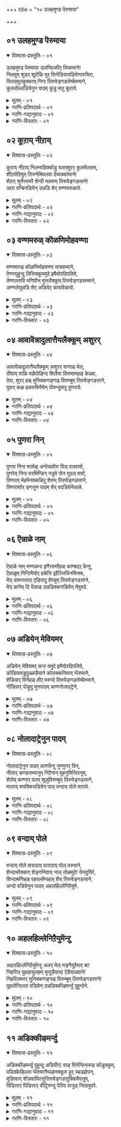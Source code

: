 +++
title = "१० उलहमुण्ड पॆरुमाया"

+++


## ०१ उलहमुण्ड पॆरुमाया

<details open><summary>विश्वास-प्रस्तुतिः - ०१</summary>

उलहमुण्ड पॆरुमाया उलप्पिल्कीर् त्तियम्माने\!  
निलवुम् शुडर् शूऱॊळि मूर् त्तिनॆडियायडियेनारुयिरा,   
तिलदमुलहुक्काय् निन्ऱ तिरुवेङ्गडत्तॆम्बॆरुमाने,  
कुलतॊल्लडियेनुन पादम् कूडु माऱु कूऱाये.
</details>

<details><summary>मूलम् - ०१</summary>

उलहमुण्ड पॆरुमाया उलप्पिल्कीर् त्तियम्माने\!  
निलवुम् शुडर् शूऱॊळि मूर् त्तिनॆडियायडियेनारुयिरा,   
तिलदमुलहुक्काय् निन्ऱ तिरुवेङ्गडत्तॆम्बॆरुमाने,  
कुलतॊल्लडियेनुन पादम् कूडु माऱु कूऱाये.
</details>

<details><summary>गरणि-प्रतिपदार्थः - ०१</summary>

उलहम् उण्ड पॆरुवाया = लोकगळन्नॆल्ला कबळिसिद दॊड्ड बायुळ्ळवने, उलप्पु इल् = कॊनॆयिल्लद, कीर् त्ति= कीर्तिवन्तनाद, अम्माने = स्वामिये, निलवुम् = विशिष्टवाद \(अप्राकृतवाद\), शुडर् शूऴ् = तेजस्सिनिन्द सुत्तुवरिदु, ऒळि मूर् त्ति= तेजोमूर्तिये \(हॊळॆयुवमुर्तिये\), नॆडियाय् = अत्युत्तनादवने, अडियेन् आर् उयिरे = पाद सेवकनाद नन्न परिपूर्ण प्राणगळे \(प्राणवे\), तिलदम् उलहुक्कु आय् = लोकक्कॆल्ला तिलक प्रायवागि, निन्ऱ = इरुव \(निन्तिरुव\), तिरुवेङ्गडत्तु ऎम्बॆरुमाने = तिरुवॆङ्कटगिरिय स्वामिये, कुलम् तॊल् अडियेन् = कुलपरम्परॆयिन्द पादसेवकनाद ननगॆ, उन = निन्न, पादम् = पादवन्नु, कूडुम् आऱु = सेरुव हागॆ, कूऱाये =हेळलारॆया \(कृपॆ माडलारॆया\). 
</details>

<details><summary>गरणि-गद्यानुवादः - ०१</summary>

लोकगळन्नॆल्ला कबळिसिद दॊड्ड बायुळ्ळवने कॊनॆयिल्लद कीर्तिवन्तनाद स्वामिये, विशिष्टवाद तेजोमयवाद दिव्यमूर्तिये, अत्युन्नतनादवने, पादसेवकनाद नन्न प्राणवे, लोकक्कॆल्ला तिलक प्रायवागिरुव तिरुवॆङ्कटगिरियल्लि निन्तिरुव स्वामिये, कुलपरम्परॆयागि पादसेवकनाद ननगॆ निन्न पादगळन्नु सेरुव हागॆ कृपॆमाडलारॆया? 
</details>

<details><summary>गरणि-विस्तारः - ०१</summary>

“उलहमुण्डपॆरुवाया” – भगवन्तनु जगद्रक्षणॆय कार्य. सामान्य कालदल्लन्तु आ कार्‍यवन्नु आदरदिन्द स्वामि माडुत्तानॆ. महाप्रळय काल बन्दाग, अदु सर्वनाशवागुव कालवाद्दरिन्द, स्वामियु ऎल्ला लोकगळन्नू ऒट्टागि कबळिसि, अवुगळन्नु बीजरूपदल्लि तन्न हॊट्टॆयल्लिट्टुकॊण्डिरुत्तानॆ. मरुसृष्टिकालबरुववरॆगू तन्न हॊट्टॆयल्लिये अवॆल्लवन्नू रक्षिसुत्तानॆ. भगवन्तनु ई कबळिसुव कार्यमाडलु ऎष्टु दॊड्ड बायन्नु पडॆदिरबेकु; आद्दरिन्दले अवनु ’पॆरुवाया” – दॊड्डबायुळ्ळवनु. 

“तिलदम्........................तिरुवेङ्गडत्तॆम्बॆरुमाने” – ’तिरुवॆङ्कटगिरि’ अथवा ’तिरुमलॆ ऎम्बुदु भूलोकक्कॆ तिलकप्रायवादद्दु. अष्टुप्रसिद्धि पडॆद तिरुपति \(दिव्यक्षेत्र\). आ बॆट्टद उन्नत शिखरदल्लि भगवन्तनु आचारवतारियागि, दिव्यसुन्दरनागि, भूलोकवासिगळन्नु उज्जीवनगॊळिसुवुदक्कागि, नॆलसिद्दानॆ. 

“कुलतॊल्लडियेन्.........................कूऱाये” – नानु अनेक जन्मगळिन्दलू निन्न पादसेवक. आदरू इदुवरॆगॆ निन्न पादगळन्नु कूडिकॊळ्ळुवुदक्कॆ ननगॆ साध्यवागिल्ल. निन्न कृपॆय हॊरतु अदु आगुवुदिल्लवाद्दरिन्द आ भाग्यवन्नु ननगॆ कृपॆ माडि करुणिसु.
</details>

## ०२ कूऱाय् नीऱाय्

<details open><summary>विश्वास-प्रस्तुतिः - ०२</summary>

कूऱाय् नीऱाय् निलनाहिक्कॊडु वल्लशुरर् कुलमॆल्लाम्,  
शीऱावॆऱियुम् तिरुनेमिवलवा दॆय्वक्कोमाने\!  
शेऱार् शुनैत्तामरै शॆन्दी मलरुम् तिरुवेङ्गडत्ताने\!   
आऱा वन्बिनडियेन् उन्नडि शेर् वण्णमरुळाये.
</details>

<details><summary>मूलम् - ०२</summary>

कूऱाय् नीऱाय् निलनाहिक्कॊडु वल्लशुरर् कुलमॆल्लाम्,  
शीऱावॆऱियुम् तिरुनेमिवलवा दॆय्वक्कोमाने\!  
शेऱार् शुनैत्तामरै शॆन्दी मलरुम् तिरुवेङ्गडत्ताने\!   
आऱा वन्बिनडियेन् उन्नडि शेर् वण्णमरुळाये.
</details>

<details><summary>गरणि-प्रतिपदार्थः - ०२</summary>

कूऱु आय् = पुडिपुडियागि \(चूरुचूरागि\), नीऱु आय् = भस्मवागि, \(बूदियागि\), निलन् आहि = मण्णागि, कॊडु वल् = बहळ बलिष्ठराद, अशुरर् कुलम् ऎल्लाम् = असुरर कुलवन्नॆल्ला, शीऱा = कोपदिन्द बुसुगुट्टुवन्तॆ, ऎरियुम् = उरियुत्तिरुव \(ज्वलिसुव\), तिरुनेमि वलवा = चक्रायुधवन्नु बलगडॆयुळ्ळवने, दॆय् वकोमाने = देवतॆगळ ऒडॆयने, शेऱु आर् = कॆसरिनिन्द तुम्बिरुव, शुनै = प्रवाहगळल्लि \(बॆट्टद झरिगळल्लि\), तामरै = तावरॆगळु, शॆम् ती मलरुम् = कॆम्पगॆ कॆण्डद हागि अरळुव तिरुवेङ्गडत्ताने = तिरुवॆङ्कटाद्रियल्लि नॆलसिरुववने, आऱा अन्बिन् अडियेन् = तृप्तियिल्लद \(मितियिल्लद\) प्रेमवन्नुळ्ळ नानु, उन् अडि = निन्न तिरुअडियन्नु, शेर् = सेरुव, वण्णम् = मार्गवन्नु \(रीतियन्नु\), अरुळाये = कृपॆमाडलारॆया? \(कृपॆ माडु\). 
</details>

<details><summary>गरणि-गद्यानुवादः - ०२</summary>

बहळ बलिष्ठराद राक्षसरॆल्लरू चूरुचूरागि, बूदियागि, मण्णागि होगुवन्तॆ अवर कुलगळन्नॆल्ला ध्वंस माडलु कोपदिन्द बुसुगुट्टुत्ता ज्वलिसुव चक्रायुधवन्नु बलभागदल्लि उळ्ळवने, देवतॆगळ ऒडॆयने, कॆसरु तुम्बिरुव बॆट्टद झरिगळल्लि कॆम्पगॆ कॆण्डद हागॆ तावरॆगळु अरळुव तिरुवॆङ्कटाद्रियल्लि नॆलसिरुववने, मितियिल्लद प्रेमवुळ्ळ ई दासनु निन्न तिरुवडियन्नु सेरुव मार्गवन्नु कृपॆमाडु. 
</details>

<details><summary>गरणि-विस्तारः - ०२</summary>

हिन्दिन पाशुरदल्लि चेतनन अन्तिम ’गुति’यन्नु कुरितु हेळलायितु. चेतननिगॆ भगवन्तनन्नु सेरुवुदे परमध्येय. आ गुरियन्नु नानु सेरुव हागॆ ननगॆ कृपॆमाडु ऎन्दु आळ्वाररु भगवन्तनन्नु हिन्दिनपाशुरदल्लि प्रार्थिसिदरु. 

भगवन्तनन्नु सेरुवुदक्कॆ मार्ग अथवा उपाय तिळिदिद्दरॆ अल्लवे अवनन्नु सेरुवुदु. आद्दरिन्द, ई पाशुरदल्लि भगवन्तनन्ने प्रार्थिसलागुत्तिदॆ. निन्नन्नु सेरुव बगॆ हेगॆ ऎन्दु. 

भगवन्तन कैयल्लिरुव चक्रायुध अत्यन्त हॊळपुळ्ळद्दागि, हरितवागि, दुष्टद मन माडलु हातॊरॆयुत्ता इरुवुदन्तॆ. 

आळ्वाररु हेळुत्तारॆ- परम समर्थनाद स्वामिये, हन्तवाद चक्रायुधधारिये, देवतॆगळ ऒडॆयने, प्रकृतिरम्यवाद तिरुवॆङ्कटाद्रियल्लि नॆलसिरुववने, निन्नल्लि मितियिल्लद प्रेमवन्नुळ्ळ ई दासनु निन्नन्नु कूडिकॊळ्ळुव उपायवन्नु कृपॆमाडु.
</details>

## ०३ वण्णमरुळ् कॊळणिमोहवण्णा

<details open><summary>विश्वास-प्रस्तुतिः - ०३</summary>

वण्णमरुळ् कॊळणिमोहवण्णा मायवम्माने,   
ऎण्णप्पुहुन्दु तित्तिक्कूममुदे इमैयोरदिपतिये,  
तॆण्णलरुवि मणिपॊन् मुत्तलैक्कूम् तिरुवेङ्गडत्तम्माने,  
अण्णलेयुन्नडि शेर् अडियेऱ् कावावॆन्नायो.
</details>

<details><summary>मूलम् - ०३</summary>

वण्णमरुळ् कॊळणिमोहवण्णा मायवम्माने,   
ऎण्णप्पुहुन्दु तित्तिक्कूममुदे इमैयोरदिपतिये,  
तॆण्णलरुवि मणिपॊन् मुत्तलैक्कूम् तिरुवेङ्गडत्तम्माने,  
अण्णलेयुन्नडि शेर् अडियेऱ् कावावॆन्नायो.
</details>

<details><summary>गरणि-प्रतिपदार्थः - ०३</summary>

वण्णम् अरुळ् कॊळ् = कृपॆये रूपवन्नारित रीतियल्लिरुव, अणि मोहवण्णा = सुम्दरवाद कार्मुगिल बण्णदवने, मायम् अम्माने = आश्चर्यकारक गुणगळुळ्ळ स्वामिये, ऎण्णम् पुहुन्दु= अन्तरङ्गवन्नु प्रवेशिसि, तित्तिक्कूम् = \(अदन्नु\) सिहियाइसुव, अमुदे = अमृतवे, इमैयोर् अदिपतिये = देवतॆगळ ऒडॆयने, तॆळ् नल् अरुवि \(तॆळ् \+ नळ् \+ अरुवि = तॆण्णॆलरुवि\) = तिळियाद सिहिनीरिन बॆट्टद झरिगळु, मणि पॊन् मुत्तु = रत्नगळन्नू, चिन्नवन्नू, मुत्तुगळन्नू, अलैक्कूम् = दडक्कॆ तळ्ळुव, तिरुवेङ्गडत्तु अम्माने = तिरुवॆङ्कटाद्रिय स्वामिये, अण्णले = सर्वेश्वरने, उन् अडि शेर = निन्न तिरुवडिगळन्नु सेरुवुदक्कॆ, अडियेऱ् कु = पादसेवकनिगॆ, आ ऎन्नाये = अय्यो ऎन्दु कनिकरिसलारॆया. 
</details>

<details><summary>गरणि-गद्यानुवादः - ०३</summary>

कृपॆये रूप तळॆद हागिरुव सुन्दरवाद कार्मुगिलवण्णने, आश्चर्यकारक गुणगळुळ्ळ स्वामिये, अन्तरङ्गवन्नु प्रवेशिसि अदन्नु सिहिमाडुव अमृतवे, देवतॆगळ ऒडॆयने, तिळियाद सिहिनीरिन बॆट्टद झरिगळु रत्नगळन्नू, चिन्नवन्नू, मुत्तुगळन्नू दडक्कॆ तळ्ळुव तिरुवॆङ्कटाद्रिय स्वामिये, सर्वेश्वरने, निन्न तिरुवडिगळन्नु सेरुवन्तॆ पादसेवकनन्नु अय्यो ऎन्दु करुणिसलारॆया? 
</details>

<details><summary>गरणि-विस्तारः - ०३</summary>

हिन्दिन पाशुरदल्लि आळ्वाररु तमगॆ भगवन्तन तिरुवडिगळन्नु सेरुवुदु हेगॆ ऎम्बुदन्नु तिळिसबेकॆन्दु भगवन्तनन्नु प्रार्थिसिदरु. भगवन्तनु करुणिसिदरल्लवे अदु साध्यवागुवुदु? अदक्कागि आळ्वाररु ई पाशुरदल्लि तम्मन्नु करुणिसॆन्दु भगवन्तनन्नु प्रार्थिसुत्तारॆ. 

आळ्वाररु हेळुत्तारॆ- भगवन्त, कृपामूर्तिये नीनु. कार्मुगिलन्तॆ चित्ताकर्षकनू, परम उदारियू आगिद्दी. नन्न अन्तरङ्गवन्नु प्रवेशिसि अदन्नु मधुरवन्नागि माडिद्दी. दिव्यामृतवे नीनु. देवतॆगळिगॆ ऒडॆयनु. प्रकृति सुन्दरवाद तिरुवॆङ्कटाद्रियल्लि नॆलसिरुव अर्चावतारि. सर्वेश्वरनाद निन्न तिरुवडिगळन्नु सेरुव बगॆयन्नु ननगॆ करुणिसु.
</details>

## ०४ आवावॆन्नादुलात्तैयलैक्कूम् अशुरर्

<details open><summary>विश्वास-प्रस्तुतिः - ०४</summary>

आवावॆन्नादुलात्तैयलैक्कूम् अशुरर् वाणाळ् मेल्,   
तीवाय् वाळि मऴैपॊऴिन्द शिलैया तिरुमामहळ् केळ्वा,  
देवा, शुरर् हळ् मुनिक्कणङ्गळ् विरुम्बुम् तिरुवेङ्गडत्ताने,   
पूवार् कऴ हळरुविनैयेन् पॊरुन्दुमाऱु पुणराये.
</details>

<details><summary>मूलम् - ०४</summary>

आवावॆन्नादुलात्तैयलैक्कूम् अशुरर् वाणाळ् मेल्,   
तीवाय् वाळि मऴैपॊऴिन्द शिलैया तिरुमामहळ् केळ्वा,  
देवा, शुरर् हळ् मुनिक्कणङ्गळ् विरुम्बुम् तिरुवेङ्गडत्ताने,   
पूवार् कऴ हळरुविनैयेन् पॊरुन्दुमाऱु पुणराये.
</details>

<details><summary>गरणि-प्रतिपदार्थः - ०४</summary>

आ ऎन्नादु = कनिकरविल्लदन्तॆ, उलहत्तै = लोकिगरन्नु, अलैक्कूम् = हिंसिसुव, अशुरर् = असुरर, वाळ् नाळ् \(वाळ्\+नाळ्=वानाळ्\) = आयुस्सिन, मेल् = मेलॆ तीवाय् = बॆङ्कियन्नुगुळुव, वाळि मऴै = बाणगळ मळॆयन्नु, पॊऴिन्द = सुरिसिद, शिलैया = बिल्लन्नुळ्ळवने, तिरुमामहळ्केळ्वा = लक्ष्मीदेविय नाथने, देवा = सर्वेश्वरने, शुरर् हळ् = सुररू, मुनिक्कणङ्गळ्= मुनिगणाळू, विरुम्बुम् = आशिसुव, तिरुवेङ्गडत्ताने = तिरुवॆङ्कटाद्रिय ऒडॆयने, पू आर् कऴल् हळ् = हूगळिन्द तुम्बल्पट्टिरुव \(निन्न\) तिरुवडिगळन्नु, अरुविनैयेन् = महापापियाद नानु, पॊरुन्दुम् आऱु = हॊन्दुव हागॆ, पुणराये = ऒदगिसि कृपॆदोरु. 
</details>

<details><summary>गरणि-गद्यानुवादः - ०४</summary>

कनिकरविल्लदन्तॆ लोकिगरन्नु हिंसिसुव असुरर आयुस्सिन मेलॆ बॆङ्कियन्नुगुळुव बाणद मळॆयन्नु सुरिसिद बिल्लन्नुळ्ळवने, लक्ष्मीदेवियनाथने, सर्वेश्वरा, देवतॆगळू मुनिगणगळू आशिसुव तिरुवॆङ्कटाद्रिय ऒडॆयने, हूगळिन्द तुम्बल्पट्ट निन्न तिरुवडिगळन्नु महापापियाद नानु पडॆदुकॊळ्ळुवन्तॆ ऒदगिसि कृपॆदोरु. 
</details>

<details><summary>गरणि-विस्तारः - ०४</summary>

“आवावॆन्नादु......................शिलैया” – इदु भगवन्तन श्रीरामावतारवन्नु सूचिसुव भाग, आग भूमियल्लि ऎल्लॆल्लू असुररु \(राक्षसरु\) तुम्बिकॊण्डिद्दरु. स्वल्पवूकनिकरविल्लदॆ अवरु सात्त्विक जनरन्नु हिंसिसुत्ता अवर यज्ञयागादि कर्मगळन्नु नाशपडिसुत्ता, धर्मकण्टकरागि वर्तिसुत्तिद्दरु. दुश्टदमनक्कागि, धर्मरक्षणॆगागि, भगवन्तनु श्रीरामनागि, सामान्य मानवनागि अवतरिसि, तन्न कैय कोदण्डदिन्दले आ क्षत्रिय कुलवन्नॆल्ला नाशपडिसिदनु. लोकक्कॆ सुखशान्तियन्नु कण्डनु. 

“शुरर्................................तिरुवेङ्गडत्ताने” – ’तिरुमलॆ’ ’तिरुपति’यन्नु ’भूलोकवैकुण्ठ’ ऎन्नुत्तारॆ. भगवन्तनु अल्लि अर्चावतारियागि आशॆयिन्द बन्दु नॆलसिद्दानॆ. तिरुमलॆय उन्नत शिखरदल्लि नॆलसिरुव भगवन्तनु, देवतॆगळू मुनिगणगळू अल्लिगॆ बन्दु तन्नन्नु पूजिसुवन्तॆयू, लोकिगरु अल्लि भगवन्तनन्नु कण्डु अर्चिसि उद्धारगॊळ्ळुवन्तॆयू कनिकरिसिद्दानॆ.

आळ्वाररु हेळुत्तारॆ- करुणॆयिल्लद राक्षसर कुलवन्ने नाशपडिसिद दिव्यकोदण्डधारिये, लक्ष्मीवल्लभने सर्वेश्वरने, देवतॆगळु मुनिगणगळू प्रतिदिन बन्दु निन्न तिरुवडिगळन्नु पूजिसलु अनुकूलिसुवन्तॆ निन्तिरुव तिरुमलॆय ऒडॆयने, हूविनन्थ निन्न तिरुवडिगळन्नु महापापियाद नानु आश्रयिसुवन्तॆ ननगॆ अदन्नु ऒदगिसिकॊट्टु, कृपॆमाडु.
</details>

## ०५ पुणरा निन्

<details open><summary>विश्वास-प्रस्तुतिः - ०५</summary>

पुणरा निन्ऱ मरमेऴ् अन्ऱॆय्दवॊरु विल् वलवावो,  
पुणरेय् निन्ऱ मरमिण्डिन् नडुवे पोन मुदल् वावो,  
तिणरार् मेहमॆनक्कळिऱु शेरुम् तिरुवेङ्गडत्ताने,  
तिणरार्शार् ङ्गत्तुन पादम् शेर् वदडियेनॆन्नाळे.
</details>

<details><summary>मूलम् - ०५</summary>

पुणरा निन्ऱ मरमेऴ् अन्ऱॆय्दवॊरु विल् वलवावो,  
पुणरेय् निन्ऱ मरमिण्डिन् नडुवे पोन मुदल् वावो,  
तिणरार् मेहमॆनक्कळिऱु शेरुम् तिरुवेङ्गडत्ताने,  
तिणरार्शार् ङ्गत्तुन पादम् शेर् वदडियेनॆन्नाळे.
</details>

<details><summary>गरणि-प्रतिपदार्थः - ०५</summary>

पुणरा निन्ऱ = हॊन्दिकॆयिल्लदॆ निन्तिरुव, मरम् = मरगळु, एऴ् = एळन्नु, अन्ऱु = अन्दु, ऎय् द = तुण्डरिसिद \(रन्ध्रगॊळिसिद\), ऒरु विल् वलवा ओ = ओ साटियिल्लद बलिष्ठबिल्लुगारने, पुणर् एय् = हॆणॆदुकॊण्डु, निन्ऱ = निन्त, मरम् = मरगळु, इरण्डिन् नडुवे = ऎरडर नडुवॆ, पोन = नुसुळि होद, मुदल् वा ओ= ओ आदिपुरुषने, तिणर् आर् = दट्टवागि तुम्बिकॊण्डिरुव, मोहम् ऎन् = मेघगळो ऎन्नुअन्तॆ, कळिऱु = आनॆगळु, शेरुम् = कूडिकॊण्डिरुव, तिरुवेङ्गडत्ताने = तिरुवॆङ्कटगिरिय स्वामिये, तिणर् आर् = अत्यन्त बलवाद \(शक्तियुळ्ळ\), शार् ङ्गत्तु = शार्ङ्गधनुस्सन्नुळ्ळ, उन पादम् = निन्न तिरुवडियन्नु, शेर् वदु = सेरुवुदु, अडियेन् = पादसेवकनु \(नानु\), ऎन्नाळे = अदॆन्दिगो? 
</details>

<details><summary>गरणि-गद्यानुवादः - ०५</summary>

अन्दु, ऒन्दक्कॊन्दु हॊन्दिकॆ इल्लदन्तॆ निन्तिद्द एळु मरगळन्नु रन्ध्रगॊळिसिद ओ साटियिल्लद बिल्लुगारने, ऒन्दक्कॊन्दु हॆणॆदु निन्तिद्द ऎरडु मरगळ नडुवॆ नुसुळिहोद ओ आदिपुरुषा, दट्टवागि तुम्बिकॊण्डिरुव मेघगळो ऎन्नुवन्तॆ आनॆगळु कूडिकॊण्डिरुव तिरुवॆङ्कटगिरिय स्वामिये, प्रबल शक्तियुळ्ळ शार्ङ्गधनुस्सन्नुळ्ळ निन्न तिरुवडिगळन्नु पादसेवकनु सेरुवुदु अदॆन्दिगो? 
</details>

<details><summary>गरणि-विस्तारः - ०५</summary>

“पुणरानिन्ऱ....................विल् वलवा” – इदु भगवन्तनु रामावतारदल्लि नडॆसिद ऒन्दु आश्चर्यकर प्रसङ्ग. श्रीरामनु सीतॆयन्नु हुडुकुत्ता लक्ष्मणनॊडनॆ किष्किन्धॆगॆ बन्दाग, हनुमन्तनॆम्ब कपिवीरन सहायदिन्द किष्किन्धॆय राज्यभ्रष्टनाद सुग्रीवनॊडनॆ सख्यवन्नु पडॆदनु. सुग्रीवन अण्णनाद वालि अप्रतिम बलशालि, अवनु सुग्रीवनन्नू राज्यदिन्द हॊडॆदु अट्टिद्दनु. सख्यवन्नु माडिकॊण्ड बळिक श्रीरामन शक्तियन्नु परीक्षिसबेकॆनिसितु, सुग्रीवनिगॆ वालियन्नु गॆल्लबहुदाद तन्न शक्तियन्नु अवनिगॆ तोरिसुवुदक्कागि, श्रीरामनु अल्लि अड्डादिड्डि बॆळॆदिद्द एळु ताळॆय मरगळन्नू ऒन्दे बाणदिन्द रन्ध्रमाडिदनु. 

“पुणरेय्.........................मुदल् वा” – इदु भगवन्तन श्रीकृष्णावतारद ऒन्दु आश्चर्यकर प्रसङ्ग. बालकृष्णन चेष्टॆगळन्नु तडॆयलारदॆ, तायियशोदॆ अवनन्नु ऒन्दु ऒरळिगॆ कट्टि हाकि, तन्न कॆलसक्कॆहोदळु. बालकृष्णनु मॆल्लमॆल्लगॆ आ ऒरळन्नू ऎळॆदुकॊण्डु होगि, बॆळॆदु पुष्टवागि निन्तिद्द ऎरडु अर्जुन वृक्षगळ नडुवॆ नुसुळिदनु. तन्न हिन्दॆये बरुत्तिद्द ऒरळन्नू तन्न कडॆगॆ ऎळॆदुकॊळ्ळलु प्रयत्निसिदाग, आ ऎरडु मरगळू पटपटनॆ मुरिदुबिद्दवु. आ भयङ्कर सद्दन्नु केळि इडिय नन्दगोकुलवे अल्लिगॆ बन्दितु. कण्ण मुन्दॆ नडॆदिद्द ई आश्चर्यवन्नु कण्डु बॆरगादरु. 

आळ्वाररु हेळुत्तारॆ- अन्दु ऒन्दे बाणदिन्द अड्डादिड्डियागि बॆळॆदु निन्तिद्द एळु ताळॆय मरगळन्नु रन्ध्रगॊळिसिद समर्थने, मत्तॊम्मॆ परस्पर हॊन्दिकॊण्डु बॆळॆदु निन्तिद्द अवळि अर्जुनवृक्षगळ नडुवॆ नुसुळि, अवुगळन्नु मुरिदु हाकिदवने, आनॆय हिण्डुगळु कूडि आडुव तिरुवॆङ्कटगिरिय ऒडॆयने, शक्तिपूर्णवाद निन्न पादगळन्नु नानु सेरुवुदु अदॆन्दिगो काणॆनल्ल\!
</details>

## ०६ ऎन्नाळे नाम्

<details open><summary>विश्वास-प्रस्तुतिः - ०६</summary>

ऎन्नाळे नाम् मण्णळन्द इणैत्तामरैहळ् काण्बदऱ् कॆन्ऱु,  
ऎन्नाळुम् निन्ऱिमैयोर् हळेत्ति इऱैञ्जियिनमिनमा,  
मॆय् न्नामनत्ताल् एऴिपादु शॆय्युम् तिरुवेङ्गडत्ताने,  
मॆय् न्नानॆय् दि यॆन्नाळ् उन्नडिक्कणडियेन् मेवुवदे.
</details>

<details><summary>मूलम् - ०६</summary>

ऎन्नाळे नाम् मण्णळन्द इणैत्तामरैहळ् काण्बदऱ् कॆन्ऱु,  
ऎन्नाळुम् निन्ऱिमैयोर् हळेत्ति इऱैञ्जियिनमिनमा,  
मॆय् न्नामनत्ताल् एऴिपादु शॆय्युम् तिरुवेङ्गडत्ताने,  
मॆय् न्नानॆय् दि यॆन्नाळ् उन्नडिक्कणडियेन् मेवुवदे.
</details>

<details><summary>गरणि-प्रतिपदार्थः - ०६</summary>

ऎन्नाळे = ऎन्दिगो, नाम् = नावु, मण् अळन्द = भूमियन्नळॆदुकॊण्ड, इणैत्तामरैहळ् = ऎरडु तावरॆगळन्नु, काण्बदऱ् कु= काणुवुदक्कॆ, ऎन्ऱु = ऎन्दु, ऎन्नाळुम् = ऎष्टो दिनगळु, निन्ऱु = निन्तु, इमैयोर् हळ् = देवतॆगळु, एत्ति = स्तुतिसि, इऱैञ्जि = नमस्करिसि, इनम् इनम् = गुम्पुगुम्पागि, मॆय् नामनत्तल् = मै, नालगॆ, मनस्सिनिन्द, वऴिपाडु = पूजॆयन्नु, शॆय्युम् = माडुव, तिरुवेङ्गडत्ताने = तिरुवॆङ्कटाद्रिय स्वामिये, मॆय् = निजवागियू, नान् = नानु, ऎय् दि = निन्न बळिगॆ बन्दु, ऎन्नाळ् = ऎष्टु दिन, उन् अडिक्कण् = निन्न तिरुवडियल्लि, अडियेन् = पादसेवकनु, मेवुवदे = सेरुवुदे. 
</details>

<details><summary>गरणि-गद्यानुवादः - ०६</summary>

भूमियन्नळॆदुकॊण्ड ऎरडु तावरॆगळन्नु नावु काणुवुदु ऎन्दिगो ऎन्दु ऎष्टो काल देवतॆगळु गुम्पुगुम्पागि निन्तु मैय् मातु मनस्सिनिन्द स्तुतिसि, नमस्करिसि, पूजिसुव तिरुवॆङ्कटाद्रिय स्वामिये, नानु निजवागियू निन्न बळिगॆ बन्दु, निन्न तिरुवडिगळन्नु सेरुवुदु अदॆन्दिगो\! 
</details>

<details><summary>गरणि-विस्तारः - ०६</summary>

आळ्वाररु हेळुत्तारॆ- तिरुवॆङ्कटगिरियल्लि नॆलसिरुव स्वामिये, निन्न दिव्यतिरुवडिगळन्नु काणुवुदु ऎन्दिगो ऎन्दु देवतॆगळु गुम्पुगुम्पागि निन्न बळिगॆ बन्दु, निन्नन्नु त्रिकरणपूर्वकवागि ऎरगि, स्तुतिसि, पूजिसुत्तारॆ. आ निन्न तिरुवडिगळन्नु निजवागियू, निन्न बळिगॆ बन्दु, नानु सेरुवुदु अदॆन्दिगू काणॆनल्ल\!
</details>

## ०७ अडियेन् मेवियमर्

<details open><summary>विश्वास-प्रस्तुतिः - ०७</summary>

अडियेन् मेवियमर् कन्ऱ वमुदे इमैयोरदिपतिये,  
कॊडियावडुपुळ्ळडैयाने कोलक्कनिवाय् प्पॆरुमाने,  
शॆडियार् विनैहळ् तीर् मरुन्दे तिरुवेङ्गडत्तॆम्बॆरुमाने,  
नॊडियार् पॊऴुदु मुनपादम् काणनोलादट्रेने,
</details>

<details><summary>मूलम् - ०७</summary>

अडियेन् मेवियमर् कन्ऱ वमुदे इमैयोरदिपतिये,  
कॊडियावडुपुळ्ळडैयाने कोलक्कनिवाय् प्पॆरुमाने,  
शॆडियार् विनैहळ् तीर् मरुन्दे तिरुवेङ्गडत्तॆम्बॆरुमाने,  
नॊडियार् पॊऴुदु मुनपादम् काणनोलादट्रेने,
</details>

<details><summary>गरणि-प्रतिपदार्थः - ०७</summary>

अडियेन् = पादसेवकनु \(नानु\), मेवि = आश्रयिसि, अमर् हिन्ऱ = अनुभविसुव, अमुदे = अमृतवे, इमैयोर् अदिपतिये = देवतॆगळ ऒडॆयने, कॊडिआ = ध्वजवागि, अडुपुळ् = तक्क पक्षियन्नु, उडैयाने = उळ्ळवने, कोलम् = सुन्दरवाद, कनिवाय् = तॊण्डॆहण्णिनन्तॆ तुटिगळुळ्ळवने, शॆडि आर्= मरदन्तॆ तुम्बिकॊण्डिरुव, विनैहळ् = पापगळु, तीर् = तीरुवन्थ, मरुन्दे = औषधिये, तिरुवेङ्गडत्तु ऎम्बॆरुमाने = तिरुवॆङ्कटगिरिय स्वामिये, नॊडि आर् पॊऴुदु = ऒन्दु क्षणमात्रआदरो उन पादम् काण = निन्न तिरुवडियन्नु काणुवुदक्कागि, नोलादु = \(याव बगॆय\) व्रतवन्नुआचरिसदॆ, आट्रेने = सङ्कटपडुत्तिरुवॆनल्ला\! 
</details>

<details><summary>गरणि-गद्यानुवादः - ०७</summary>

पादसेवकनाद नानु आश्रयिसि अनुभविसतक्क अमृतवे, देवतॆगळ ऒडॆयने, \(निनगॆ\) तक्क पक्षियन्नु ध्वजवागि उळ्ळवने, सुन्दरवाद तॊण्डॆहण्णिनन्तॆ तुटियन्नुळ्ळवने, मरदन्तॆ तुम्बिकॊण्डिरुव पादगळु तीरुवन्थ औषधिये, तिरुवॆङ्कटगिरिय स्वामिये, ऒन्दु क्षणमात्रवादरू निन्न तिरुवडिगळन्नु काणुवुदक्कागि, याव बगॆय व्रतवन्नू आचरिसदॆ सङ्कटपडुत्तिरुवॆनल्ल\! 
</details>

<details><summary>गरणि-विस्तारः - ०७</summary>

आळ्वाररु हेळुत्तारॆ- तिरुवॆङ्कटाचलपतिये, निन्नन्नु आश्रयिसिदरॆ, अमृतत्ववन्नु \(हुट्टु साविल्लद स्थितिय आनन्दवन्नु\) अनुभविसुवन्तागुत्तदॆ. नीनु देवतॆगळिगॆल्ला अधिपति. दुष्टरन्नु निग्रहिसतक्क निनगॆ तक्क हागिरुव गरुडनन्नु निन्न ध्वजद लाञ्छनवागि उळ्ळवनु नीनु. प्रबलवागि बेरुबिट्टु बॆळॆदु हरडिकॊण्डिरुव नन्न पापगळन्नुनाशपडिसतक्क औषधिये नीनु. दिव्यसुन्दरवाद रूपवुळ्ळवनु. तॊण्डिहण्णिनन्तॆ तुटिगळन्नुळ्ळवनु नीनु. निन्न तिरुवडिगळन्नु ऒन्दु क्षणकालवादरू नोडदॆ ननगॆ तुम्ब सङ्कटवागिदॆ. अदक्कागि नानु याव बगॆय व्रतवन्नू आचरिसिदवनल्ल. नन्नन्नु कृपॆमाडि उद्धरिसु.
</details>

## ०८ नोलादाट्रेनुन पादम्

<details open><summary>विश्वास-प्रस्तुतिः - ०८</summary>

नोलादाट्रेनुन पादम् काणवॆन्ऱु नुण्णुणर् विन्,  
नीलार् कण्डत्तम्मानुम् निऱैनान् मुहनुमिन्दिरनुम्,  
शेलेय् कण्णार् पलर् शूलुविरुम्बुम् तिरुवेङ्गडत्ताने,  
मालाय् मयक्कियडियेन् पाल् वन्दाय् पोले वाराये.
</details>

<details><summary>मूलम् - ०८</summary>

नोलादाट्रेनुन पादम् काणवॆन्ऱु नुण्णुणर् विन्,  
नीलार् कण्डत्तम्मानुम् निऱैनान् मुहनुमिन्दिरनुम्,  
शेलेय् कण्णार् पलर् शूलुविरुम्बुम् तिरुवेङ्गडत्ताने,  
मालाय् मयक्कियडियेन् पाल् वन्दाय् पोले वाराये.
</details>

<details><summary>गरणि-प्रतिपदार्थः - ०८</summary>

नोलादु = साधनॆ अनुष्ठानगळन्नु माडदॆ, आट्रेन् = सहिसलारॆ, उनपादम् काण = निन्न पादवन्नु काणुवुदक्कागि, ऎन्ऱु = ऎन्दु, नुण् उणर् विन् = सम्पूर्णवाद तिळिवळिकॆयुळ्ळ \(सर्वज्ञनॆनिसिद\), नीलार् कण्डत्तुअम्मानुम् = नीलकण्ठस्वामियू, निऱैनान्मुहनुम् = ज्ञानशक्तिगळिन्द तुम्बिरुव नाल्मुखनू, इन्दिरनुम् = इन्द्रनू, शेल् एय् = मीनिन हागॆ, कण्णार् = कण्णुळ्ळवराद, पलर् = हलवरु, शूऴ = सुत्तुवरिदु, विरुम्बुम् = शोभिसुव, तिरुवेङ्गडत्ताने = तिरुवॆङ्कटाचलपतिये, मालाय् \(माल्\+आय्\) = व्यामोहकनागि, मयक्कि = मोहगॊळिसि, अडियेन् पाल् = पादसेवकन बळिगॆ, वन्दाय् पोले = नीनु बन्द हागॆये, वाराये = बरलारॆया\! \(बरलारॆयल्ल\!\)
</details>

<details><summary>गरणि-गद्यानुवादः - ०८</summary>

सम्पूर्णवागि तिळिवळिकॆयुळ्ळ \(सर्वज्ञनॆनिसिद\) नीलकण्ठ स्वामियू, ज्ञानशक्तिगळिन्द तुम्बिद नाल्मुखनू, इन्द्रनू निन्नन्नु काणुवुदक्कागि साधनॆ अनुष्ठानगळन्नु माडदॆ सहिसलारॆ ऎन्नुव, मीनिन हागॆ कण्णुळ्ळवराद हलवरु सुत्तुवरिदु शोभिसुव तिरुवॆङ्कटगिरिय स्वामिये, पादसेवकनाद नन्न बळिगॆ व्यामोहकनागि मोहगॊळिसि नीनु बन्द हागॆये बरलारॆया \(बरलारॆयल्ल; बारय्य\!\) 
</details>

<details><summary>गरणि-विस्तारः - ०८</summary>

आळ्वाररु हेळुत्तारॆ- भगवन्त, सामान्यवागि ऎल्लरू कर्म, ज्ञान, भक्तिगळिन्दले निन्नन्नु ऒलिसिकॊळ्ळबेकु. चतुर्मुखनू, नीलकण्ठनू, देवेन्द्रनू सह साधनॆ अनुष्ठानगळिन्दले निन्नन्नु कण्डुकॊळ्ळुवुदु. आदरॆ, तिरुवॆङ्कटगिरियल्लि नॆलसिरुव निन्नन्नु अवरु निरायासवागि अवरवर पत्नियर सङ्गड बन्दु, निन्न तिरुवडिगळिगॆ शरणागि, निन्न अनुग्रहवन्नु पडॆयुत्तारॆ. स्वामी, नीनु नन्न बळिगॆ व्यामोहकनागि बन्दॆ. नन्नन्नु मरुळुगॊळिसिदॆ. ईगलू हागॆये नन्न बळिगॆ बन्दु मैदोरॆया?
</details>

## ०९ वन्दाय् पोले

<details open><summary>विश्वास-प्रस्तुतिः - ०९</summary>

वन्दाय् पोले वारादाय् वारादाय् पोल् वरुवाने,  
शॆन्दामरैक्कण् शॆङ्गनिवाय् नाल् तोळमुदे\! यॆनदुयिरे,  
शिन्दामणिहळ् पहरल्लैप्पहल् शॆय् तिरुवेङ्गडत्ताने,   
अन्दो वडियेनुन पादम् अहलहिल्लेनिऱैयुमे.
</details>

<details><summary>मूलम् - ०९</summary>

वन्दाय् पोले वारादाय् वारादाय् पोल् वरुवाने,  
शॆन्दामरैक्कण् शॆङ्गनिवाय् नाल् तोळमुदे\! यॆनदुयिरे,  
शिन्दामणिहळ् पहरल्लैप्पहल् शॆय् तिरुवेङ्गडत्ताने,   
अन्दो वडियेनुन पादम् अहलहिल्लेनिऱैयुमे.
</details>

<details><summary>गरणि-प्रतिपदार्थः - ०९</summary>

वन्दाय् पोले = नीनु बळिगॆ बन्द हागॆये, \(इद्दरू\), वारादाय् = बारदवने, वारादाय् पोल् = बरदवन हागॆये \(ऎल्लियो मरॆयल्लिद्दरू\), वरुवाने = हत्तिर बरुववने, शॆम् तामरै कण् = कॆन्दावरॆयन्तॆ इरुव कण्णुगळिन्दलू, शॆम् कनिवाय् = कॆम्पगॆ तॊण्डॆहण्णिनन्तॆ ब्यि \(तुटि\)यिन्दलू, नाल् तॊळ् = नाल्कु तोळुगळिन्दलू, \(परमसुन्दरनागिरुव\), अमुदे = भोग्यवस्तुवे \(अमृतदन्तॆ सिहियादवने\), ऎनदु उयिरे = नन्न जीववे \(आत्मने\) शिन्दामणिहळ् = श्रेष्ठवाद रत्नगळ हॊळपु, अल्लै पहल् शॆय् = रात्रियन्नु हगलागि माडुव, तिरुवेङ्गडत्ताने = तिरुवॆङ्कटगिरिय स्वामिये, अन्दो = अय्यो, अडियेन् = पादसेवकनाद नानु, उन पादम् = निन्न पादवन्नु, अहलहिल्लेन् = अगलिरलारॆ, इऱैयुमे = ऒन्दु क्षणवादरू. 
</details>

<details><summary>गरणि-गद्यानुवादः - ०९</summary>

बळिगॆ बन्द हागॆये इद्दरू बारदवने, हत्तिर बरदवन हागॆये ऎल्लियो मरॆयल्लिद्दरू, हत्तिरक्कॆ बरुववने, कॆन्दावरॆयन्तॆ इरुव कण्णुगळिन्दलू, कॆम्पगॆ तॊण्डॆय हण्णिनन्तॆ बायि \(तुटि\)यिन्दलू, नाल्कुतोळुगळिन्दलू अत्याकर्षक सुन्दरनाद भोग्यवस्तुवे, \(अमृतदन्तॆ सिहियादवने\), नन्न प्राणवे \(आत्मने\), श्रेष्ठवाद रत्नगळ हॊळपु रात्रियन्नु हगलागि माडुव तिरुवॆङ्कटगिरिय स्वामिये, अय्यो, निन्न पादवन्नु ऒन्दु क्षणवादरू अगलिरलारॆ. 
</details>

<details><summary>गरणि-विस्तारः - ०९</summary>

“वन्दाय् पोले वारादाय्” – नन्न बळियल्ले, नन्न मनदल्लि, नानु निन्नन्नु हॊन्दिकॊण्डिरुव हागॆये इद्दरू, ननगॆ काणिसदन्तॆ इरुववने \(नन्न अन्तरङ्गदल्लिद्दरू अगोचरनागिरुववने\). 

“वारादाय् पोल् वरुवाने” – ऎल्लियो परदल्लि, यारिगू काणिसद हागॆ मरॆयागिद्दरू, नन्न बळियल्ले इरुववने. 

“शिन्दामणिहळ्...........................तिरुवेङ्गडत्ताने” – तिरुवॆङ्कटगिरियल्लि बॆळगुव अनर्घरत्नगळ हॊळपु रात्रियन्ने हगलु माडबल्लवन्तॆ. आ रत्नगळ हॊळपिगिन्त मिगिलाद दिव्याकर्षक तेजस्सन्नुळ्ळवनु आ बॆट्टद मेलॆ नॆलसिरुव भगवन्त. श्रेष्ठवाद रत्नगळ हॊळपु भगवन्तन दिव्यकान्तिगॆ ऎल्लिय सरिसाटि? 

आळ्वाररु हेळुत्तारॆ- भगवन्त, नीनु नन्न बळिगॆ बन्दिरुव हागॆये इरुवॆ. आदरॆ, नन्न कैगॆ ऎटुकुववनल्लवल्ल\! ऎल्लियो परदल्लि नीनु इरुत्तिद्दरू, नन्न बळियल्ले इरुवन्तॆ तोरुत्ती. निन्न कण्णुगळादरो कॆन्दावरॆयन्तॆ विशालसुन्दर. निन्न तुटिगळो तॊण्डॆयहण्णिनन्तॆ कॆम्पगॆ आकर्षक. जॊतॆगॆ, नाल्कुतोळुगळिन्द नीनु अत्याकर्षकसुन्दरनागिद्दी. दिव्यामृतदन्तॆ नीनु परमभोग्यनागिद्दी. नन्न प्राणवे नीनु. ऎन्थ श्रेष्ठरत्नगळू सह तिरुवॆङ्कटगिरियल्लि नॆलसिरुव निन्न अपरूपवाद अप्राकृतवाद कान्तिगॆ सरियू अल्ल, साटियू अल्ल. स्वामी, निन्न पादगळन्नु ऒन्दु क्षणवादरू अगलिरलारॆ. हागॆ अगलिरुवुदे ईग ननगॆ तुम्ब दुःखवन्नुण्टुमाडिदॆ. मैदोरि कृपॆमाडु.
</details>

## १० अहलहिल्लेनिऱैयुमॆन्ऱु

<details open><summary>विश्वास-प्रस्तुतिः - १०</summary>

अहलहिल्लेनिऱैयुमॆन्ऱु अलर् मेल् मङ्गैयुऱैमार् बा\!  
निहरिल् पुहऴायुलहम् मून्ऱुडैयाय्\! ऎन्नैयाळ्वाने\!   
निहरिलमरर् मुनिक्कणङ्गळ् विरुम्बुम् तिरुवेङ्गडत्ताने\!  
पुहलॊन्ऱिल्ला वडियेन् उन्नडिक्कीऴमर्न्दु पुहुन्देने.
</details>

<details><summary>मूलम् - १०</summary>

अहलहिल्लेनिऱैयुमॆन्ऱु अलर् मेल् मङ्गैयुऱैमार् बा\!  
निहरिल् पुहऴायुलहम् मून्ऱुडैयाय्\! ऎन्नैयाळ्वाने\!   
निहरिलमरर् मुनिक्कणङ्गळ् विरुम्बुम् तिरुवेङ्गडत्ताने\!  
पुहलॊन्ऱिल्ला वडियेन् उन्नडिक्कीऴमर्न्दु पुहुन्देने.
</details>

<details><summary>गरणि-प्रतिपदार्थः - १०</summary>

अहलहिल्लेन् इऱैयुम् = ऒन्दु क्षणकालवू अगलिरलारॆ, ऎन्ऱु = ऎन्दु, अलर् मेल् मङ्गै = हूमेलणतायि \(लक्ष्मीदेवि\) उऱै = नित्यवास माडुव, मार् बा = वक्षवुळ्ळवने, निहर् इल् पुहऴाय् = साटियिल्लद कीर्तिवन्तने, उलहम् मून्ऱु उडैयाय् = मूरु लोकगळन्नू उळ्ळवने, \(मूरुलोकगळ ऒडॆयने\), ऎन्नै आळ्वाने =नन्नन्नु आळुववने \(नन्न ऒडॆयने\), ऎन्नै आळ्वाने = नन्नन्नु आळुववने \(नन्न ऒडॆयने\), निहर् इल् अमरर् मुनिक्कणङ्गळ् = साटियिल्लद देवतॆगळु महर्षिगणगळू, विरुम्बुम् = आशिसुव, तिरुवेङ्गडत्ताने = तिरुवॆङ्कटगिरियल्लि नॆलसिरुववने, पुहल् = आश्रयिसुव स्थळ \(शरणागुव स्थळ\) ऒन्ऱुम् = स्वल्पवू \(बेरॆ यावुदू\), इल्ला = इल्लद, अडियेन् = पादसेवकनाद नानु, उन् अडिक्कीऴ् = निन्न तिरुवडिगळ बळियल्लि, अमर्न्दु = सेरि, पुहुन्देने = \(निन्नन्नु\) निन्न तिरुवडिगळन्नु शरणागिद्देनॆ कण्डॆया? 
</details>

<details><summary>गरणि-गद्यानुवादः - १०</summary>

ऒन्दु क्षणकालवू निन्नन्नु अगलिरलारॆ ऎन्दु हूमेलण तायि नित्यवासमाडुव वक्षस्थलवुळ्ळवने, साटियिल्ला कीर्तिवन्तने, मूरु लोकगळ ऒडॆयने नन्न ऒडॆयने साटियिल्लद \(उत्तमराद\) देवतॆगळु महर्षिगळु सेवॆमाडलु आशिसुव तिरुवॆङ्कटगिरियल्लि नॆलसिरुववने, पादसेवकनाद नानु होगलु \(शरणागलु\) बेरॆ याव स्थळवू इल्लदवनागि, निन्न तिरुवडिगळन्नु सेरि, अवुगळन्नु \(आ मूलक निन्नन्नु\) शरणागिद्देनॆ कण्डॆया\!
</details>

<details><summary>गरणि-विस्तारः - १०</summary>

इदु प्रपत्ति माडुव पाशुर. प्रपत्तिय ऎल्ल लक्षणगळु इदरल्लि कण्डुबरुत्तदॆ. आळ्वाररिगॆ सर्वेश्वरनाद श्रीमन्नारायणनल्लि मात्रवे तावु शरणागबेकागि, अवरु स्वामिय दिव्यतिरुवडिगळन्नु अनन्यवागि आश्रयिसिद्दारॆ. अत्यन्त विनीतभावनॆयिन्द तम्म मनोगतवन्नु हेळिकॊळ्ळुत्तिद्दारॆ. 

“अहलहिल्लेन्.........................मार् बा” – भगवन्त, निन्न वक्षस्थलदल्लि लक्ष्मीदेवि नित्यवासमाडुत्ताळॆ. ऒन्दु निमिषवू निन्नन्नु अगलिरबारदॆम्बुदे आकॆय आशॆ. 

“निहरिल्........................तिरुवेङ्गडत्ताने” – श्रेष्ठराद देवतॆगळु महर्षिगणगळु ऎल्लरू मेलण लोकवासिगळु. भूवैकुण्ठवॆन्दु हॆसरान्त तिरुवॆङ्कटाद्रिय शिखरदल्लि नॆलसिरुव सर्वेश्वरनाद वॆङ्कटाचलपतियन्नु स्तुतिसि पूजिसलु अत्याशॆयिन्द अल्लिगॆ बरुत्तारॆ. तिरुवॆङ्कटाचलपतिय कीर्ति अष्टु हॆच्चु. 

“पुहलॊन्ऱिल्ला..........................पुहुन्देने” – भगवन्त, लक्ष्मीनाथने, नानु अकिञ्चननु. ननगॆ शरणु होगलु निन्न तिरुवडिगळ हॊरतु बेरॆ स्थळवे इल्ल. निजवागियू नीने नन्न रक्षकनॆम्ब पूर्णविश्वासदिन्द, तिरुवॆङ्कटनायकनाद निन्न तिरुवडिगळ बळियल्लि शरणुहॊक्किद्देनॆ. नन्न कैबिडदन्तॆ नन्नन्नु कापाडु. 

आळ्वाररु हेळुत्तारॆ- सर्वेश्वरा, स्वयंश्रीदेविये निन्नन्नु ऒन्दु निमिषवू अगलिरलारळु. अदक्कागिये आकॆ निन्न वक्षदल्लिये नित्यवास माडुत्ताळॆ, ’अपार वात्सल्य जलधि’ ऎम्ब कीर्तिगॆ निनगॆ साटिये इल्ल. मूरु लोकगळिगू नीने ऒडॆय. नानादरो अल्पनू अज्ञनू आगिद्देनॆ. इन्थ नन्नन्नु कापाडुववनू नीने. नीनु नॆलसिरुव तिरुवॆङ्कटाद्रिगॆ देवतॆगळू महर्षिगळु गुम्पुगुम्पागि बन्दु, निन्न तिरुवडिगळन्नु स्तुतिसि, पूजिसि, आनन्दिसुत्तारॆ. दासनाद ननगॆ अन्यशरण्यरे इल्ल. निन्न तिरुवडिगळ बळिय शरणु हॊक्किद्देनॆ. नन्न कैहिडिदु नीने रक्षिसबेकु.
</details>

## ११ अडिक्कीऴमर्न्दु

<details open><summary>विश्वास-प्रस्तुतिः - ११</summary>

अडिक्कीऴमर्न्दु पुहुन्दु अडियीर्\! वाऴ् मिनॆन्ऱिन्ऱरुळ् कॊडुक्कुम्,  
पडिक्केऴिल्ला प्पॆरुमानैप्पऴनक्कूरु हूर् च्चडहोपन्,  
मुडिप्पान् शॊन्नवायिरत्तुत्तिरुवेङ्गडत्तुक्किवैपत्तुम्,  
पिडित्तार् पिडित्तार् वीट्रिरुन्दु पॆरिय वानुळ् निलावुवरे.
</details>

<details><summary>मूलम् - ११</summary>

अडिक्कीऴमर्न्दु पुहुन्दु अडियीर्\! वाऴ् मिनॆन्ऱिन्ऱरुळ् कॊडुक्कुम्,  
पडिक्केऴिल्ला प्पॆरुमानैप्पऴनक्कूरु हूर् च्चडहोपन्,  
मुडिप्पान् शॊन्नवायिरत्तुत्तिरुवेङ्गडत्तुक्किवैपत्तुम्,  
पिडित्तार् पिडित्तार् वीट्रिरुन्दु पॆरिय वानुळ् निलावुवरे.
</details>

<details><summary>गरणि-प्रतिपदार्थः - ११</summary>

अडिक्कीऴ् = तिरुवडिगळ बळियल्लि, अमर्न्दु = सेरि, पुहुन्दु = शरणु हॊक्क, अडियीर् = भक्तरे, वाऴ् मिन् ऎन्ऱु ऎन्ऱु = उज्जीवनगॊळ्ळिरि ऎन्दु हेळि, अरुळ् कॊडुक्कूम् = कृपॆमाडुव, पडि केऴ् इल्ला = बेराव होलिकॆयू इल्लद \(साटियिल्लद\), पॆरुमानै = हिरिमॆयुळ्ळ परमपुरुषनन्नु, शडहोपन् = शठगोपनु, \(नम्माळ्वाररु\), मुडिप्पान्= \(इहजीवनवन्नु\) मुगिसुवुदक्कागि, शॊन्न = हेळिद, आयिरत्तु = ऒन्दु साविरदल्लि, तिरुवेङ्गडत्तुक्कू = तिरुवॆङ्कटाद्रियन्नु कुरित, इवै पत्तुम् = ई हत्तु पाशुरगळन्नु, पिडित्तार् = दृढवागि हिडिदवरु, पिडित्तार् = शरणुहॊक्कवरागि, वीट्रिरुन्दु = स्थितवारिउत्ता, पॆरियवानुळ् = पराकाशदल्लि \(परमपददल्लि\), निलावुवरे = नॆलसिरुववरे \(आगुत्तारॆ\). 
</details>

<details><summary>गरणि-गद्यानुवादः - ११</summary>

भक्तरे, तिरुवडिगळ बळियल्लि सेरि, शरणुहॊक्कु, उज्जीवनगॊळ्ळिरि ऎन्दु हेळि कृपॆमाडुव, होलिकॆये इल्लद हिरिमॆय परमपुरुषनन्नु नीर्नॆलॆगळ तिरुक्कूरुहूरिन शठगोपनु \(नम्माळ्वाररु\) इहजीवनवन्नु मुगिसुवुदक्कागि हेळिद ऒन्दु साविरदल्लि तिरुवॆङ्कटगिरियन्नु कुरित ई हत्तन्नु दृढवागि हिडिदवरु, शरणुहॊक्कवरागि, पराकाशदल्लि \(परमपददल्लि\) स्थिरवागि नॆलसिरुववरे आगुत्तारॆ.
</details>

<details><summary>गरणि-विस्तारः - ११</summary>

ई तिरुवाय् मॊऴि इतर तिरुवाय् मॊऴिगळिगिन्तलू मिगिलादद्दु. इदरल्लि प्रपत्तिय स्वारस्यवेनॆम्बुदन्नु निर्दिष्टवागि हेळलागिदॆ. भगवन्तन तिरुवडिगळन्नु याव भक्तनु दृढवागि आश्रयिसुत्तानो, शरणु होगुत्तानो, अवनन्नु भगवन्तनु उद्धार माडि कृपॆमाडुत्तानॆ मत्तु अवनन्नु तन्न आश्रयदल्लिये शाश्वतवागि उळिसिकॊळ्ळुत्तानॆ. 

ई तिरुवाय् मॊऴिय हत्तु पाशुरगळल्लि हेळिरुवुदु प्रपत्तियन्नु माडुवुदु हेगॆ ऎम्बुदन्नु. प्रपत्तिगॆ याव बगॆय मनःप्रवृत्ति इरबेकु, यावयाव सिद्धतॆगळन्नु भक्तनु माडिकॊळ्ळबेकु ऎम्बुदे विषय. ई उपायवन्नु भगवन्तने कृपॆमाडुवनु. अवने गुरियागि निल्लुवनु. भक्तनन्नु उद्धरिसि तन्न बळिगॆ तन्दुकॊळ्ळुवनु. 

तिरुवॆङ्कटाद्रियल्लि नॆलसिरुव अर्चावतारियाद वॆङ्कटाचलपतिय वैशिष्ट्यवॊन्दुण्टु. स्वामियु तन्न ऒन्दु हस्तवन्नु तन्न तिरुवडियत्त तोरिसुत्ता निन्तिरुवुदन्नु काणबहुदु. ई ऐतिह्यवन्नु कण्डुकॊण्डु, भगवन्तनन्नु बॆट्टद मेलॆ सन्दर्शिसि, अवन तिरुवडिगळल्लि शरणु हॊक्कवरन्नु स्वामियु तप्पदॆ अनुग्रहिसुवनु. इहलोकवासवाद ई जन्म मुगिद कूडले शरणागतनु भगवत्कृपॆयिन्द परमपदवन्नु सेरुत्तानॆ. अल्लिय नित्यानन्दवन्नु अनुभविसुत्ता इरुत्तानॆ. हीगॆ हेळुवुदरल्लि भूलोकदल्लि अर्चावतारियागि नॆलसिरुव भगवन्तनन्नु मरॆहोगुवुदर परिणामवेनॆम्बुदन्नू, अर्चावतारद हिरिमॆयेनॆम्बुदन्नू निखरवागि हेळिदन्तॆये. 

आळ्वाररु तिरुवाय् मॊऴिय ऒन्दु साविर पाशुरगळन्नु रचिसि हाडिद्दु तावे इहजीवनदिन्द मुक्तरागुवुदक्कॆन्दु हेळलागिदॆ. ई रीति अवरु ऎल्ला भक्तरिगू मार्गदर्शकरागि, उपायवन्नु स्पष्टवागि हेळि, कृपॆमाडिद्दारॆ. याव भक्तनु ई तिरुवाय् मॊऴिय हत्तु पाशुरगळन्नु चॆन्नागि ग्रहिसि अदरन्तॆ नडॆयुत्तानो, अवनिगू परमपदवासवू भगवत्कैङ्कर्यवू, नित्यानन्द सुखवू तप्पुवुदिल्ल. हीगिदॆ ई तिरुवाय् मॊऴिय फलश्रुति\!
</details>
